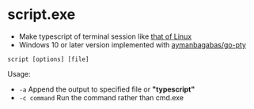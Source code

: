 script.exe
==========

- Make typescript of terminal session like [that of Linux](https://www.man7.org/linux/man-pages/man1/script.1.html)
- Windows 10 or later version implemented with [aymanbagabas/go-pty](https://github.com/aymanbagabas/go-pty)

```
script [options] [file]
```

Usage:

- `-a` Append the output to specified file or **"typescript"**
- `-c command` Run the command rather than cmd.exe
